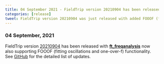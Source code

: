 ```yaml
---
title: 04 September 2021 - FieldTrip version 20210904 has been released
categories: [release]
tweet: FieldTrip version 20210904 was just released with added FOOOF (fitting oscillations and one-over-f) functionality! See http://www.fieldtriptoolbox.org/#04-september-2021
---
```


### 04 September, 2021

FieldTrip version [20210904](http://github.com/fieldtrip/fieldtrip/releases/tag/20210904) has been released with **[ft_freqanalysis](https://github.com/fieldtrip/fieldtrip/blob/master/ft_freqanalysis.m)** now also supporting FOOOF (fitting oscillations and one-over-f) functionality. See [GitHub](https://github.com/fieldtrip/fieldtrip/compare/20210825...20210904) for the detailed list of updates.
